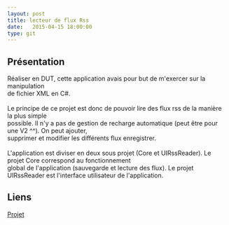 ```yaml
---
layout: post
title: lecteur de flux Rss
date:   2015-04-15 18:00:00
type: git
---
```


<h2>Présentation</h2>
<p>
	Réaliser en DUT, cette application avais pour but de m'exercer sur la manipulation<br/>
de fichier XML en C#.<br/>
<br/>
	Le principe de ce projet est donc de pouvoir lire des flux rss de la manière la plus simple<br/>
possible. Il n'y a pas de gestion de recharge automatique (peut être pour une V2 ^^). On peut ajouter, <br/>
supprimer et modifier les différents flux enregistrer.<br/>
<br/>
L'application est diviser en deux sous projet (Core et UIRssReader). Le projet Core correspond au fonctionnement <br/>
global de l'application (sauvegarde et lecture des flux). Le projet UIRssReader est l'interface utilisateur de l'application.
</p>
<h2>Liens</h2>
<a href="https://github.com/VincentVoyer/Rss-Reader">Projet</a>